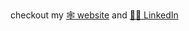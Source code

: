 checkout my [🕸️ website](https://rezha4.github.io/rezha/) and [👨‍💼 LinkedIn](https://www.linkedin.com/in/rezha-bahari/)
